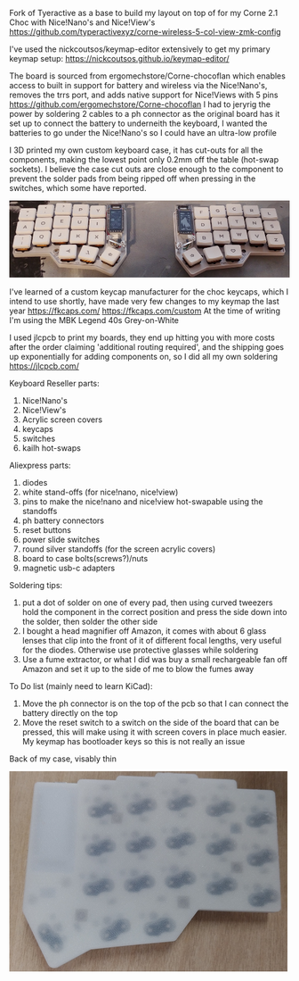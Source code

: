 Fork of Tyeractive as a base to build my layout on top of for my Corne 2.1 Choc with Nice!Nano's and Nice!View's
https://github.com/typeractivexyz/corne-wireless-5-col-view-zmk-config

I've used the nickcoutsos/keymap-editor extensively to get my primary keymap setup:
https://nickcoutsos.github.io/keymap-editor/

The board is sourced from ergomechstore/Corne-chocoflan which enables access to built in support for battery and wireless via the Nice!Nano's, removes the trrs port, and adds native support for Nice!Views with 5 pins
https://github.com/ergomechstore/Corne-chocoflan
I had to jeryrig the power by soldering 2 cables to a ph connector as the original board has it set up to connect the battery to underneith the keyboard, I wanted the batteries to go under the Nice!Nano's so I could have an ultra-low profile

I 3D printed my own custom keyboard case, it has cut-outs for all the components, making the lowest point only 0.2mm off the table (hot-swap sockets).
I believe the case cut outs are close enough to the component to prevent the solder pads from being ripped off when pressing in the switches, which some have reported.

![alt text](https://github.com/woodknot/corne-wireless-5-col-view-zmk-config-Dvorak/blob/master/CorneBuild.png?raw=true)

I've learned of a custom keycap manufacturer for the choc keycaps, which I intend to use shortly, have made very few changes to my keymap the last year
https://fkcaps.com/
https://fkcaps.com/custom
At the time of writing I'm using the MBK Legend 40s Grey-on-White

I used jlcpcb to print my boards, they end up hitting you with more costs after the order claiming 'additional routing required', and the shipping goes up exponentially for adding components on, so I did all my own soldering
https://jlcpcb.com/

Keyboard Reseller parts:
1. Nice!Nano's
2. Nice!View's
3. Acrylic screen covers
4. keycaps
5. switches
6. kailh hot-swaps

Aliexpress parts:
1. diodes
2. white stand-offs (for nice!nano, nice!view)
3. pins to make the nice!nano and nice!view hot-swapable using the standoffs
4. ph battery connectors
5. reset buttons
6. power slide switches
7. round silver standoffs (for the screen acrylic covers)
8. board to case bolts(screws?)/nuts
9. magnetic usb-c adapters

Soldering tips:
1. put a dot of solder on one of every pad, then using curved tweezers hold the component in the correct position and press the side down into the solder, then solder the other side
2. I bought a head magnifier off Amazon, it comes with about 6 glass lenses that clip into the front of it of different focal lengths, very useful for the diodes. Otherwise use protective glasses while soldering
3. Use a fume extractor, or what I did was buy a small rechargeable fan off Amazon and set it up to the side of me to blow the fumes away

To Do list (mainly need to learn KiCad):
1. Move the ph connector is on the top of the pcb so that I can connect the battery directly on the top
2. Move the reset switch to a switch on the side of the board that can be pressed, this will make using it with screen covers in place much easier. My keymap has bootloader keys so this is not really an issue

Back of my case, visably thin

![alt text](https://github.com/woodknot/corne-wireless-5-col-view-zmk-config-Dvorak/blob/master/CorneBuildCaseBack.png?raw=true)

